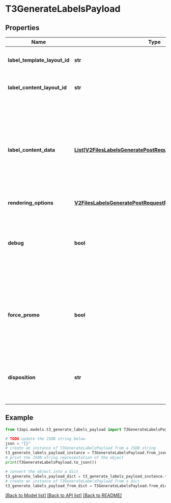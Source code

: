 # T3GenerateLabelsPayload


## Properties

Name | Type | Description | Notes
------------ | ------------- | ------------- | -------------
**label_template_layout_id** | **str** | The identifier for the label template configuration | 
**label_content_layout_id** | **str** | The identifier for the label content configuration. | 
**label_content_data** | [**List[V2FilesLabelsGeneratePostRequestLabelContentDataInner]**](V2FilesLabelsGeneratePostRequestLabelContentDataInner.md) | A list of label content data objects to be filled into labels.  Refer to the label content layout information for which of these fields are required and where they will be inserted. | 
**rendering_options** | [**V2FilesLabelsGeneratePostRequestRenderingOptions**](V2FilesLabelsGeneratePostRequestRenderingOptions.md) |  | [optional] 
**debug** | **bool** | When set to true, draws bounding boxes around the label containers, the printable area, and the individual elements per label. | [optional] 
**force_promo** | **bool** | When set to true, force-enables the T3 promo bar on all generated labels irrespective of T3+ subscription status. | [optional] 
**disposition** | **str** | Specifies whether the PDF should be opened inline or downloaded as an attachment. | [optional] [default to 'inline']

## Example

```python
from t3api.models.t3_generate_labels_payload import T3GenerateLabelsPayload

# TODO update the JSON string below
json = "{}"
# create an instance of T3GenerateLabelsPayload from a JSON string
t3_generate_labels_payload_instance = T3GenerateLabelsPayload.from_json(json)
# print the JSON string representation of the object
print(T3GenerateLabelsPayload.to_json())

# convert the object into a dict
t3_generate_labels_payload_dict = t3_generate_labels_payload_instance.to_dict()
# create an instance of T3GenerateLabelsPayload from a dict
t3_generate_labels_payload_from_dict = T3GenerateLabelsPayload.from_dict(t3_generate_labels_payload_dict)
```
[[Back to Model list]](../README.md#documentation-for-models) [[Back to API list]](../README.md#documentation-for-api-endpoints) [[Back to README]](../README.md)


